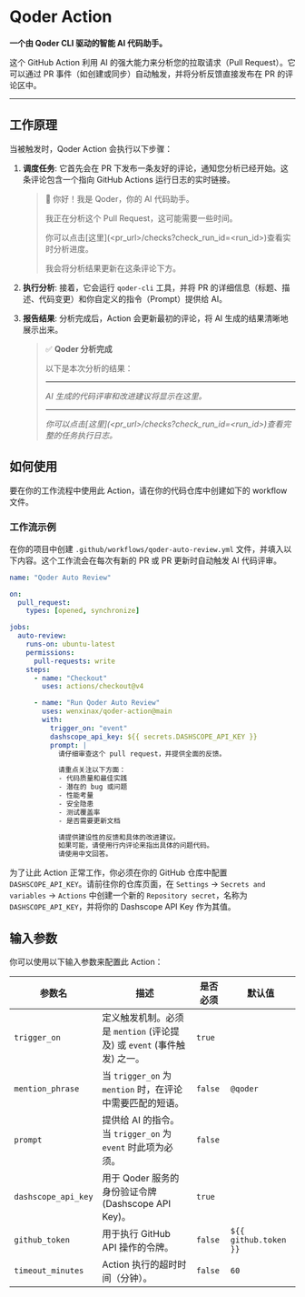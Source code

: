 # Qoder Action

**一个由 Qoder CLI 驱动的智能 AI 代码助手。**

这个 GitHub Action 利用 AI 的强大能力来分析您的拉取请求（Pull Request）。它可以通过 PR 事件（如创建或同步）自动触发，并将分析反馈直接发布在 PR 的评论区中。

---

## 工作原理

当被触发时，Qoder Action 会执行以下步骤：

1.  **调度任务**: 它首先会在 PR 下发布一条友好的评论，通知您分析已经开始。这条评论包含一个指向 GitHub Actions 运行日志的实时链接。

    > 👋 你好！我是 Qoder，你的 AI 代码助手。
    >
    > 我正在分析这个 Pull Request，这可能需要一些时间。
    >
    > 你可以点击[这里](<pr_url>/checks?check_run_id=<run_id>)查看实时分析进度。
    >
    > 我会将分析结果更新在这条评论下方。

2.  **执行分析**: 接着，它会运行 `qoder-cli` 工具，并将 PR 的详细信息（标题、描述、代码变更）和你自定义的指令（Prompt）提供给 AI。

3.  **报告结果**: 分析完成后，Action 会更新最初的评论，将 AI 生成的结果清晰地展示出来。

    > ✅ **Qoder 分析完成**
    >
    > 以下是本次分析的结果：
    >
    > ---
    >
    > *AI 生成的代码评审和改进建议将显示在这里。*
    >
    > ---
    >
    > *你可以点击[这里](<pr_url>/checks?check_run_id=<run_id>)查看完整的任务执行日志。*

## 如何使用

要在你的工作流程中使用此 Action，请在你的代码仓库中创建如下的 workflow 文件。

### 工作流示例

在你的项目中创建 `.github/workflows/qoder-auto-review.yml` 文件，并填入以下内容。这个工作流会在每次有新的 PR 或 PR 更新时自动触发 AI 代码评审。

```yaml
name: "Qoder Auto Review"

on:
  pull_request:
    types: [opened, synchronize]

jobs:
  auto-review:
    runs-on: ubuntu-latest
    permissions:
      pull-requests: write
    steps:
      - name: "Checkout"
        uses: actions/checkout@v4

      - name: "Run Qoder Auto Review"
        uses: wenxinax/qoder-action@main
        with:
          trigger_on: "event"
          dashscope_api_key: ${{ secrets.DASHSCOPE_API_KEY }}
          prompt: |
            请仔细审查这个 pull request，并提供全面的反馈。

            请重点关注以下方面：
            - 代码质量和最佳实践
            - 潜在的 bug 或问题
            - 性能考量
            - 安全隐患
            - 测试覆盖率
            - 是否需要更新文档

            请提供建设性的反馈和具体的改进建议。
            如果可能，请使用行内评论来指出具体的问题代码。
            请使用中文回答。
```

为了让此 Action 正常工作，你必须在你的 GitHub 仓库中配置 `DASHSCOPE_API_KEY`。请前往你的仓库页面，在 `Settings` -> `Secrets and variables` -> `Actions` 中创建一个新的 `Repository secret`，名称为 `DASHSCOPE_API_KEY`，并将你的 Dashscope API Key 作为其值。

## 输入参数

你可以使用以下输入参数来配置此 Action：

| 参数名              | 描述                                                                 | 是否必须 | 默认值         |
| ------------------- | -------------------------------------------------------------------- | -------- | -------------- |
| `trigger_on`        | 定义触发机制。必须是 `mention` (评论提及) 或 `event` (事件触发) 之一。 | `true`   |                |
| `mention_phrase`    | 当 `trigger_on` 为 `mention` 时，在评论中需要匹配的短语。            | `false`  | `@qoder`       |
| `prompt`            | 提供给 AI 的指令。当 `trigger_on` 为 `event` 时此项为必须。          | `false`  |                |
| `dashscope_api_key` | 用于 Qoder 服务的身份验证令牌 (Dashscope API Key)。                  | `true`   |                |
| `github_token`      | 用于执行 GitHub API 操作的令牌。                                     | `false`  | `${{ github.token }}` |
| `timeout_minutes`   | Action 执行的超时时间（分钟）。                                      | `false`  | `60`           |

